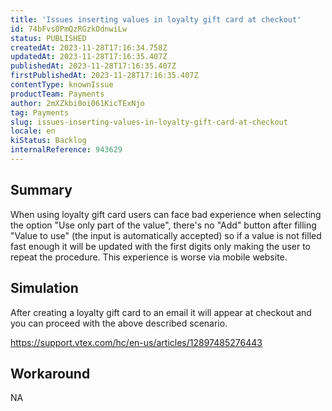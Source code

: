 ```yaml
---
title: 'Issues inserting values in loyalty gift card at checkout'
id: 74bFvs0PmQzRGzkOdnwiLw
status: PUBLISHED
createdAt: 2023-11-28T17:16:34.758Z
updatedAt: 2023-11-28T17:16:35.407Z
publishedAt: 2023-11-28T17:16:35.407Z
firstPublishedAt: 2023-11-28T17:16:35.407Z
contentType: knownIssue
productTeam: Payments
author: 2mXZkbi0oi061KicTExNjo
tag: Payments
slug: issues-inserting-values-in-loyalty-gift-card-at-checkout
locale: en
kiStatus: Backlog
internalReference: 943629
---
```


## Summary


When using loyalty gift card users can face bad experience when selecting the option "Use only part of the value", there's no "Add" button after filling "Value to use" (the input is automatically accepted) so if a value is not filled fast enough it will be updated with the first digits only making the user to repeat the procedure. This experience is worse via mobile website.


##

## Simulation


After creating a loyalty gift card to an email it will appear at checkout and you can proceed with the above described scenario.

https://support.vtex.com/hc/en-us/articles/12897485276443


##

## Workaround


NA




